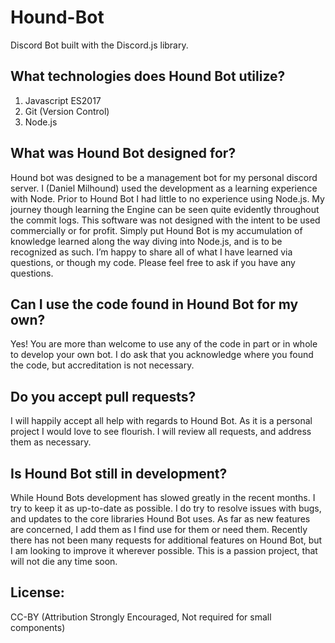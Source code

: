 # Hound-Bot
Discord Bot built with the Discord.js library.

## What technologies does Hound Bot utilize?
1. Javascript ES2017
2. Git (Version Control)
3. Node.js 

## What was Hound Bot designed for?
Hound bot was designed to be a management bot for my personal discord server. I (Daniel Milhound) used the development as a learning experience with Node. Prior to Hound Bot I had little to no experience using Node.js. My journey though learning the Engine can be seen quite evidently throughout the commit logs. This software was not designed with the intent to be used commercially or for profit. Simply put Hound Bot is my accumulation of knowledge learned along the way diving into Node.js, and is to be recognized as such. I’m happy to share all of what I have learned via questions, or though my code.  Please feel free to ask if you have any questions.

## Can I use the code found in Hound Bot for my own?
Yes! You are more than welcome to use any of the code in part or in whole to develop your own bot. I do ask that you acknowledge where you found the code, but accreditation is not necessary. 

## Do you accept pull requests?
I will happily accept all help with regards to Hound Bot. As it is a personal project I would love to see flourish. I will review all requests, and address them as necessary.

## Is Hound Bot still in development?
While Hound Bots development has slowed greatly in the recent months. I try to keep it as up-to-date as possible. I do try to resolve issues with bugs, and updates to the core libraries Hound Bot uses. As far as new features are concerned, I add them as I find use for them or need them. Recently there has not been many requests for additional features on Hound Bot, but I am looking to improve it wherever possible. This is a passion project, that will not die any time soon.

## License:
CC-BY (Attribution Strongly Encouraged, Not required for small components)
